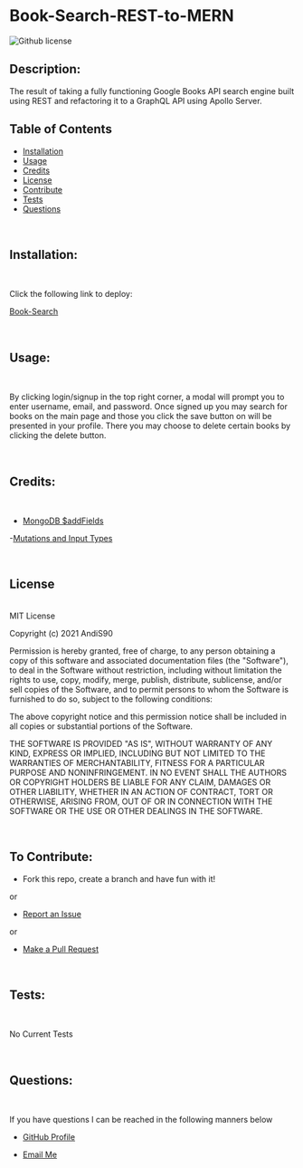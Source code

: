 # Book-Search-REST-to-MERN

![Github license](https://img.shields.io/badge/License-MIT-blue.svg)

  ## Description:

The result of taking a fully functioning Google Books API search engine built using REST and refactoring it to a GraphQL API using Apollo Server. 


## Table of Contents
  
  - [Installation](#installation) <br>
  - [Usage](#usage) <br>
  - [Credits](#credits) <br>
  - [License](#license) <br>
  - [Contribute](#contributions) <br>
  - [Tests](#tests) <br>
  - [Questions](#questions) <br>
 
  <br>
  
  ## <span id="installation"> Installation: </span>
  <br>

   Click the following link to deploy:

[Book-Search](https://book-search-01111950-78fc89e78f78.herokuapp.com/)

  <br>
  
  ## <span id="usage"> Usage: </span>
  <br>

By clicking login/signup in the top right corner, a modal will prompt you to enter username, email, and password. Once signed up you may search for books on the main page and those you click the save button on will be presented in your profile. There you may choose to delete certain books by clicking the delete button.

<br>  
  
  ## <span id="credits"> Credits: <span>
  
  <br>

  - [MongoDB $addFields](https://docs.mongodb.com/manual/reference/operator/aggregation/addFields/)

  -[Mutations and Input Types](https://graphql.org/graphql-js/mutations-and-input-types/)


   <br>
  
  ## <span id="license"> License </span>

<br>
MIT License

Copyright (c) 2021 AndiS90

Permission is hereby granted, free of charge, to any person obtaining a copy
of this software and associated documentation files (the "Software"), to deal
in the Software without restriction, including without limitation the rights
to use, copy, modify, merge, publish, distribute, sublicense, and/or sell
copies of the Software, and to permit persons to whom the Software is
furnished to do so, subject to the following conditions:

The above copyright notice and this permission notice shall be included in all
copies or substantial portions of the Software.

THE SOFTWARE IS PROVIDED "AS IS", WITHOUT WARRANTY OF ANY KIND, EXPRESS OR
IMPLIED, INCLUDING BUT NOT LIMITED TO THE WARRANTIES OF MERCHANTABILITY,
FITNESS FOR A PARTICULAR PURPOSE AND NONINFRINGEMENT. IN NO EVENT SHALL THE
AUTHORS OR COPYRIGHT HOLDERS BE LIABLE FOR ANY CLAIM, DAMAGES OR OTHER
LIABILITY, WHETHER IN AN ACTION OF CONTRACT, TORT OR OTHERWISE, ARISING FROM,
OUT OF OR IN CONNECTION WITH THE SOFTWARE OR THE USE OR OTHER DEALINGS IN THE
SOFTWARE. 
  
  <br>
  
  ## <span id="contributions"> To Contribute: </span>
 

  - Fork this repo, create a branch and have fun with it!

  or

  - [Report an Issue](https://github.com/AndiS90/Book-Search-REST-to-MERN/issues)

  or

  - [Make a Pull Request](https://github.com/AndiS90/Book-Search-REST-to-MERN/pulls)
  
  <br>
  
  ## <span id="tests"> Tests: </span>
  
  <br>
  
No Current Tests

  <br>
  
  ## <span id="questions"> Questions: </span>
  
  <br>

  If you have questions I can be reached in the following manners below
  
  - [GitHub Profile](https://github.com/AndiS90)
  
  
  - [Email Me](andrea.strickland1990@gmail.com)
  
  <br>